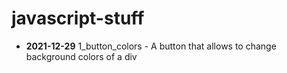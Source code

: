 # javascript-stuff

* **2021-12-29**  1_button_colors - A button that allows to change background colors of a div
